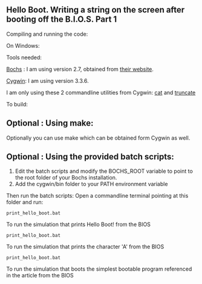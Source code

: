 ## Hello Boot. Writing a string on the screen after booting off the B.I.O.S. Part 1


Compiling and running the code:

On Windows:

Tools needed:

[Bochs](https://bochs.sourceforge.io/) : I am using version 2.7, obtained from [their website](https://bochs.sourceforge.io/).

[Cygwin](https://www.cygwin.com/): I am using version 3.3.6.

I am only using these 2 commandline utilities from Cygwin:
[cat](https://www.gnu.org/software/coreutils/manual/html_node/cat-invocation.html#cat-invocation) and [truncate](https://www.gnu.org/software/coreutils/manual/html_node/truncate-invocation.html#:~:text=truncate%20shrinks%20or%20extends%20the,does%20not%20exist%20is%20created.)


To build:

## Optional : Using make:

Optionally you can use make which can be obtained form Cygwin as well.

## Optional : Using the provided batch scripts:

1. Edit the batch scripts and modify the BOCHS_ROOT variable to point to the root folder of your Bochs installation.
2. Add the cygwin/bin folder to your PATH environment variable

Then run the batch scripts:
Open a commandline terminal pointing at this folder and run:
```
print_hello_boot.bat
```
To run the simulation that prints Hello Boot! from the BIOS
```
print_hello_boot.bat
```
To run the simulation that prints the character 'A' from the BIOS
```
print_hello_boot.bat
```
To run the simulation that boots the simplest bootable program referenced in the article from the BIOS

